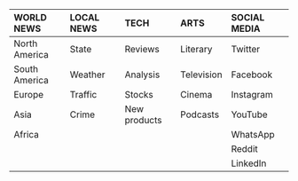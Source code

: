 
| WORLD NEWS         | LOCAL NEWS | TECH          | ARTS      | SOCIAL MEDIA   |
|:------------------ |:---------- |:------------- |:--------- |:-------------  |
| North America      | State       | Reviews      | Literary  | Twitter        | 
| South America      | Weather     | Analysis     | Television| Facebook       |
| Europe             | Traffic     | Stocks       | Cinema    | Instagram      |
| Asia               | Crime       | New products | Podcasts  | YouTube        |
| Africa             |             |              |           | WhatsApp       |
|                    |             |              |           | Reddit         |
|                    |             |              |           | LinkedIn       |


